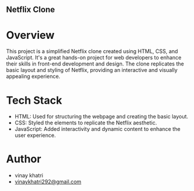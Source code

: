 ## Netflix Clone

# Overview
This project is a simplified Netflix clone created using HTML, CSS, and JavaScript. It's a great hands-on project for web developers to enhance their skills in front-end development and design. The clone replicates the basic layout and styling of Netflix, providing an interactive and visually appealing experience.

# Tech Stack
- HTML: Used for structuring the webpage and creating the basic layout.
- CSS: Styled the elements to replicate the Netflix aesthetic.
- JavaScript: Added interactivity and dynamic content to enhance the user experience.

# Author
- vinay khatri
- vinaykhatri292@gmail.com